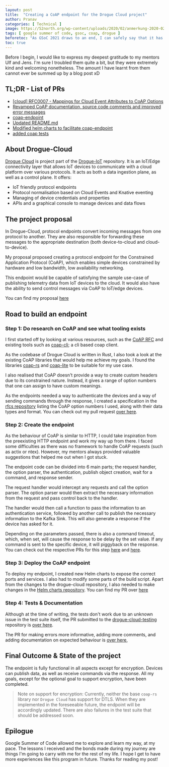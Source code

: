 ```yaml
---
layout: post
title:  "Creating a CoAP endpoint for the Drogue Cloud project"
author: Pranav
categories: [ Technical ]
image: https://52north.org/wp-content/uploads/2020/02/anmerkung-2020-02-21-093222.png
tags: [ google summer of code, gsoc, coap, drogue ]
beforetoc: "As GSoC 2021 draws to an end, I can safely say that it has been one of the most enthralling experiences of my life. Here is what I've been up to..."
toc: true
---
```

Before I begin, I would like to express my deepest gratitude to my mentors Ulf and Jens. I'm sure I troubled them quite a bit, but they were extremely kind and welcoming nonetheless. The amount I have learnt from them cannot ever be summed up by a blog post xD

## TL;DR - List of PRs

- [[cloud] RFC0007 - Mappings for Cloud Event Attributes to CoAP Options](https://github.com/drogue-iot/rfcs/pull/8)
- [Revamped CoAP documentation, source code comments and improved error messages](https://github.com/drogue-iot/drogue-cloud/pull/117)
- [coap-endpoint](https://github.com/drogue-iot/drogue-cloud/pull/87)
- [Updated README.md](https://github.com/drogue-iot/drogue-cloud/pull/65)
- [Modified helm charts to facilitate coap-endpoint](https://github.com/drogue-iot/drogue-cloud-helm-charts/pull/1)
- [added coap tests](https://github.com/drogue-iot/drogue-cloud-testing/pull/2)

## About Drogue-Cloud

[Drogue Cloud](https://github.com/drogue-iot/drogue-cloud) is project part of the [Drogue-IoT](https://github.com/drogue-iot) repository. It is an IoT/Edge connectivity layer that allows IoT devices to communicate with a cloud platform over various protocols. It acts as both a data ingestion plane, as well as a control plane. It offers:

- IoT friendly protocol endpoints
- Protocol normalisation based on Cloud Events and Knative eventing
- Managing of device credentials and properties
- APIs and a graphical console to manage devices and data flows

## The project proposal

In Drogue-Cloud, protocol endpoints convert incoming messages from one protocol to another. They are also responsible for forwarding these messages to the appropriate destination (both device-to-cloud and cloud-to-device).

My proposal proposed creating a protocol endpoint for the Constrained Application Protocol (CoAP), which enables simple devices constrained by hardware and low bandwidth, low availability networking.

This endpoint would be capable of satisfying the sample use-case of publishing telemetry data from IoT devices to the cloud. It would also have the ability to send control messages via CoAP to IoT/edge devices.

You can find my proposal [here](https://docs.google.com/document/d/1ycmtKKMFmqqtCOd1mVVy7YGqUFnyoZCY/edit?usp=sharing&ouid=100524191342524711467&rtpof=true&sd=true)

## Road to build an endpoint

### Step 1: Do research on CoAP and see what tooling exists

I first started off by looking at various resources, such as the [CoAP RFC](https://datatracker.ietf.org/doc/html/rfc7252) and existing tools such as [coap-cli](https://github.com/avency/coap-cli); a cli based coap client.

As the codebase of Drogue Cloud is written in Rust, I also took a look at the existing CoAP libraries that would help me achieve my goals. I found the libraries [coap-rs](https://github.com/covertness/coap-rs) and [coap-lite](https://docs.rs/coap-lite/0.4.1/coap_lite/) to be suitable for my use case.

I also realised that CoAP doesn't provide a way to create custom headers due to its constrained nature. Instead, it gives a range of option numbers that one can assign to have custom meanings. 

As the endpoints needed a way to authenticate the devices and a way of sending commands through the response, I created a specification in the [rfcs repository](https://github.com/drogue-iot/rfcs) listing the CoAP option numbers I used, along with their data types and format. You can check out my pull request [over here](https://github.com/drogue-iot/rfcs/pull/8).

### Step 2: Create the endpoint

As the behaviour of CoAP is similar to HTTP, I could take inspiration from the preexisting HTTP endpoint and work my way up from there. I faced some difficulties as there was no framework to handle CoAP requests (such as actix or ntex). However, my mentors always provided valuable suggestions that helped me out when I got stuck.

The endpoint code can be divided into 6 main parts; the request handler, the option parser, the authentication, publish object creation, wait for a command, and response sender. 

The request handler would intercept any requests and call the option parser. The option parser would then extract the necessary information from the request and pass control back to the handler.

The handler would then call a function to pass the information to an authentication service, followed by another call to publish the necessary information to the Kafka Sink. This will also generate a response if the device has asked for it.

Depending on the parameters passed, there is also a command timeout, which, when set, will cause the response to be delay by the set value. If any command is sent to the specific device, it will piggyback on the response. You can check out the respective PRs for this step  [here](https://github.com/drogue-iot/drogue-cloud/pull/87) and [here](https://github.com/drogue-iot/drogue-cloud/pull/65).

### Step 3: Deploy the CoAP endpoint

To deploy my endpoint, I created new Helm charts to expose the correct ports and services. I also had to modify some parts of the build script. Apart from the changes to the drogue-cloud repository, I also needed to make changes in the [Helm charts repository](https://github.com/drogue-iot/drogue-cloud-helm-charts). You can find my PR over [here](https://github.com/drogue-iot/drogue-cloud-helm-charts/pull/1)

### Step 4: Tests & Documentation

Although at the time of writing, the tests don't work due to an unknown issue in the test suite itself, the PR submitted to the [drogue-cloud-testing](https://github.com/drogue-iot/drogue-cloud-testing) repository is [over here](https://github.com/drogue-iot/drogue-cloud-testing/pull/2).

The PR for making errors more informative, adding more comments, and adding documentation on expected behaviour is [over here](https://github.com/drogue-iot/drogue-cloud/pull/117),

## Final Outcome & State of the project

The endpoint is fully functional in all aspects except for encryption. Devices can publish data, as well as receive commands via the response. All my goals, except for the optional goal to support encryption, have been completed.

> Note on support for encryption: Currently, neither the base `coap-rs` library nor `Drogue Cloud` has support for DTLS. When they are implemented in the foreseeable future, the endpoint will be accordingly updated. There are also failures in the test suite that should be addressed soon.

## Epilogue

Google Summer of Code allowed me to explore and learn my way, at my pace. The lessons I received and the bonds made during my journey are things I'm going to carry with me for the rest of my life. I hope I get to have more experiences like this program in future. Thanks for reading my post!
